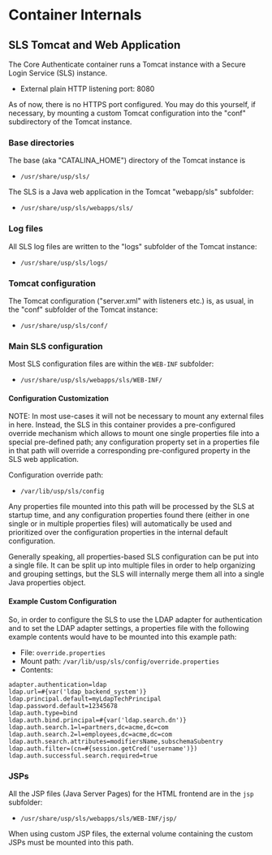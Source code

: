 # Container Internals

## SLS Tomcat and Web Application

The Core Authenticate container runs a Tomcat instance with a Secure Login Service (SLS) instance. 

* External plain HTTP listening port: 8080

As of now, there is no HTTPS port configured. You may do this yourself, if necessary, by mounting a custom
Tomcat configuration into the "conf" subdirectory of the Tomcat instance.

### Base directories

The base (aka "CATALINA_HOME") directory of the Tomcat instance is

- ```/usr/share/usp/sls/```

The SLS is a Java web application in the Tomcat "webapp/sls" subfolder:

- ```/usr/share/usp/sls/webapps/sls/```

### Log files

All SLS log files are written to the "logs" subfolder of the Tomcat instance:

- ```/usr/share/usp/sls/logs/```

### Tomcat configuration

The Tomcat configuration ("server.xml" with listeners etc.) is, as usual, in the "conf" subfolder of the Tomcat instance:

- ```/usr/share/usp/sls/conf/```

### Main SLS configuration

Most SLS configuration files are within the ```WEB-INF``` subfolder:

- ```/usr/share/usp/sls/webapps/sls/WEB-INF/```

#### Configuration Customization

NOTE: In most use-cases it will not be necessary to mount any external files in here. Instead, the SLS in this container
provides a pre-configured override mechanism which allows to mount one single properties file into a special pre-defined 
path; any configuration property set in a properties file in that path will override a corresponding pre-configured 
property in the SLS web application.

Configuration override path:

- ```/var/lib/usp/sls/config```

Any properties file mounted into this path will be processed by the SLS at startup time, and any configuration properties
found there (either in one single or in multiple properties files) will automatically be used and prioritized over
the configuration properties in the internal default configuration.

Generally speaking, all properties-based SLS configuration can be put into a single file. It can be split up into 
multiple files in order to help organizing and grouping settings, but the SLS will internally merge them all into 
a single Java properties object.

#### Example Custom Configuration

So, in order to configure the SLS to use the LDAP adapter for authentication and to set the LDAP adapter settings,
a properties file with the following example contents would have to be mounted into this example path:

- File: ```override.properties```
- Mount path: ```/var/lib/usp/sls/config/override.properties```
- Contents:

```properties
adapter.authentication=ldap
ldap.url=#{var('ldap_backend_system')}
ldap.principal.default=myLdapTechPrincipal
ldap.password.default=12345678
ldap.auth.type=bind
ldap.auth.bind.principal=#{var('ldap.search.dn')}
ldap.auth.search.1=l=partners,dc=acme,dc=com
ldap.auth.search.2=l=employees,dc=acme,dc=com
ldap.auth.search.attributes=modifiersName,subschemaSubentry
ldap.auth.filter=(cn=#{session.getCred('username')})
ldap.auth.successful.search.required=true
```

### JSPs

All the JSP files (Java Server Pages) for the HTML frontend are in the ```jsp``` subfolder:

- ```/usr/share/usp/sls/webapps/sls/WEB-INF/jsp/```

When using custom JSP files, the external volume containing the custom JSPs must be mounted into this path.

